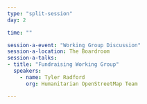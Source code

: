 ```yaml
---
type: "split-session"
day: 2

time: ""

session-a-event: "Working Group Discussion"
session-a-location: The Boardroom
session-a-talks:
- title: "Fundraising Working Group"
  speakers:
    - name: Tyler Radford
      org: Humanitarian OpenStreetMap Team

---
```

